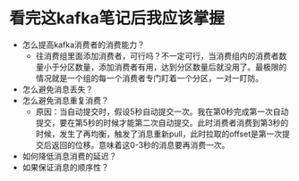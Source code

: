# 看完这kafka笔记后我应该掌握

* 怎么提高kafka消费者的消费能力？
  * 往消费组里面添加消费者，可行吗？不一定可行，当消费组内的消费者数量小于分区数量，添加消费者有用，达到分区数量后就没用了。最极限的情况就是一个组的每一个消费者专门盯着一个分区，一对一盯防。
* 怎么避免消息丢失？
* 怎么避免消息重复消费？
  * 原因：当自动提交时，假设5秒自动提交一次。我在第0秒完成第一次自动提交，要在第5秒的时候才能第二次自动提交。此时消费者消费到第3秒的时候，发生了再均衡，触发了消息重新pull，此时拉取的offset是第一次提交后返回的位移。意味着这0-3秒的消息要再消费一次。
* 如何降低消息消费的延迟？
* 如果保证消息的顺序性？